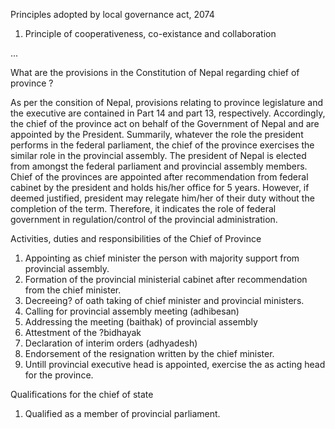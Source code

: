 Principles adopted by local governance act, 2074

1. Principle of cooperativeness, co-existance and collaboration

...


What are the provisions in the Constitution of Nepal regarding chief of province ?

As per the consition of Nepal, provisions relating to province legislature and the executive are contained in Part 14 and part 13, respectively. Accordingly, the chief of the province act on behalf of the Government of Nepal and are appointed by the President. Summarily, whatever the role the president performs in the federal parliament, the chief of the province exercises the similar role in the provincial assembly. The president of Nepal is elected from amongst the federal parliament and provincial assembly members. Chief of the provinces are appointed after recommendation from federal cabinet by the president and holds his/her office for 5 years. However, if deemed justified, president may relegate him/her of their duty without the completion of the term. Therefore, it indicates the role of federal government in regulation/control of the provincial administration.

Activities, duties and responsibilities of the Chief of Province

1. Appointing as chief minister the person with majority support from provincial assembly.
2. Formation of the provincial ministerial cabinet after recommendation from the chief minister.
3. Decreeing? of oath taking of chief minister and provincial ministers.
4. Calling for provincial assembly meeting (adhibesan)
5. Addressing the meeting (baithak) of provincial assembly
6. Attestment of the ?bidhayak
7. Declaration of interim orders (adhyadesh)
8. Endorsement of the resignation written by the chief minister.
9. Untill provincial executive head is appointed, exercise the as acting head for the province.

Qualifications for the chief of state
1. Qualified as a member of provincial parliament.




